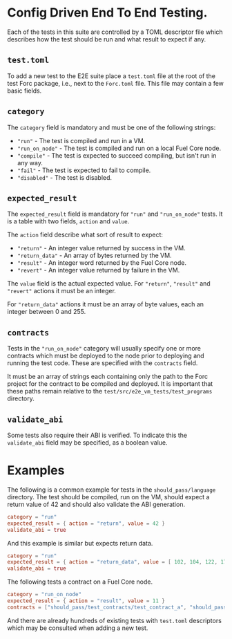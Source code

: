 # Config Driven End To End Testing.

Each of the tests in this suite are controlled by a TOML descriptor file which describes how the
test should be run and what result to expect if any.

## `test.toml`

To add a new test to the E2E suite place a `test.toml` file at the root of the test Forc package,
i.e., next to the `Forc.toml` file.  This file may contain a few basic fields.

## `category`

The `category` field is mandatory and must be one of the following strings:

* `"run"` - The test is compiled and run in a VM.
* `"run_on_node"` - The test is compiled and run on a local Fuel Core node.
* `"compile"` - The test is expected to succeed compiling, but isn't run in any way.
* `"fail"` - The test is expected to fail to compile.
* `"disabled"` - The test is disabled.

## `expected_result`

The `expected_result` field is mandatory for `"run"` and `"run_on_node"` tests.  It is a table with
two fields, `action` and `value`.

The `action` field describe what sort of result to expect:

* `"return"` - An integer value returned by success in the VM.
* `"return_data"` - An array of bytes returned by the VM.
* `"result"` - An integer word returned by the Fuel Core node.
* `"revert"` - An integer value returned by failure in the VM.

The `value` field is the actual expected value.  For `"return"`, `"result"` and `"revert"` actions
it must be an integer.

For `"return_data"` actions it must be an array of byte values, each an integer between 0 and 255.

## `contracts`

Tests in the `"run_on_node"` category will usually specify one or more contracts which must be
deployed to the node prior to deploying and running the test code.  These are specified with the
`contracts` field.

It must be an array of strings each containing only the path to the Forc project for the contract to
be compiled and deployed.  It is important that these paths remain relative to the
`test/src/e2e_vm_tests/test_programs` directory.

## `validate_abi`

Some tests also require their ABI is verified.  To indicate this the `validate_abi` field may be
specified, as a boolean value.

# Examples

The following is a common example for tests in the `should_pass/language` directory.  The test
should be compiled, run on the VM, should expect a return value of 42 and should also validate the
ABI generation.

```toml
category = "run"
expected_result = { action = "return", value = 42 }
validate_abi = true
```

And this example is similar but expects return data.

```toml
category = "run"
expected_result = { action = "return_data", value = [ 102, 104, 122, 173, 248, 98, 189, 119, 108, 143, 193, 139, 142, 159, 142, 32, 8, 151, 20, 133, 110, 226, 51, 179, 144, 42, 89, 29, 13, 95, 41, 37 ] }
validate_abi = true
```

The following tests a contract on a Fuel Core node.

```toml
category = "run_on_node"
expected_result = { action = "result", value = 11 }
contracts = ["should_pass/test_contracts/test_contract_a", "should_pass/test_contracts/test_contract_b"]
```

And there are already hundreds of existing tests with `test.toml` descriptors which may be consulted
when adding a new test.
